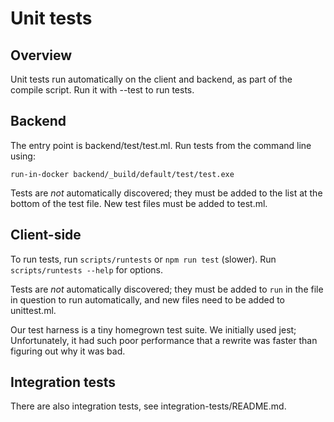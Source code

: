 # Unit tests

## Overview

Unit tests run automatically on the client and backend, as part of
the compile script. Run it with --test to run tests.

## Backend

The entry point is backend/test/test.ml. Run tests from the command
line using:

  `run-in-docker backend/_build/default/test/test.exe`

Tests are _not_ automatically discovered; they must be added to the
list at the bottom of the test file. New test files must be added
to test.ml.

## Client-side

To run tests, run `scripts/runtests` or `npm run test` (slower).
Run `scripts/runtests --help` for options.

Tests are _not_ automatically discovered; they must be added to
`run` in the file in question to run automatically, and new files
need to be added to unittest.ml. 

Our test harness is a tiny homegrown test suite. We initially used
jest; Unfortunately, it had such poor performance that a rewrite
was faster than figuring out why it was bad.

## Integration tests

There are also integration tests, see integration-tests/README.md.

